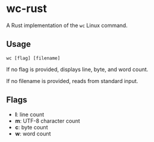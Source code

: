 # wc-rust
A Rust implementation of the ```wc``` Linux command.
## Usage
```wc [flag] [filename]```

If no flag is provided, displays line, byte, and word count.

If no filename is provided, reads from standard input.

## Flags
- **l**: line count
- **m**: UTF-8 character count
- **c**: byte count
- **w**: word count
